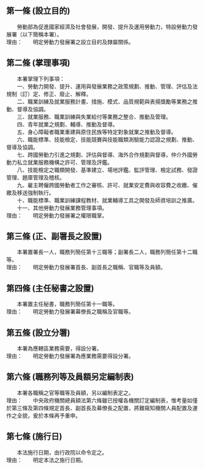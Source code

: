 第一條 (設立目的)
-----------------
　　勞動部為促進國家經濟及社會發展，開發、提升及運用勞動力，特設勞動力發展署（以下簡稱本署）。  
理由：　　明定勞動力發展署之設立目的及隸屬關係。

第二條 (掌理事項)
-----------------
　　本署掌理下列事項：  
　　一、勞動力開發、提升、運用與發展業務之政策規劃、推動、管理、評估及法規制（訂）定、修正、廢止、解釋。  
　　二、職業訓練及就業服務計畫、措施、模式、品質規範與表揚獎勵等業務之推動、督導及協調。  
　　三、就業服務、職業訓練與失業給付等業務之整合、推動及管理。  
　　四、青年就業之規劃、輔導、推動及督導。  
　　五、身心障礙者職業重建與原住民族等特定對象就業之推動及督導。  
　　六、職能標準、技能檢定、技能競賽與技能職類測驗能力認證之規劃、推動、督導及協調。  
　　七、跨國勞動力引進之規劃、評估與督導、海外合作規劃與督導，仲介外國勞動力私立就業服務機構之許可、管理及評鑑。  
　　八、技能檢定之職類開發、基準建立、場地評鑑、監評管理、檢定試務、發證管理、題庫管理及稽核。  
　　九、雇主聘僱跨國勞動者工作之審核、許可、就業安定費與收容費之收繳、催繳及移送強制執行。  
　　十、職能標準、職業訓練課程教材、就業輔導工具之開發及師資培訓之推廣。  
　　十一、其他勞動力發展業務管理事項。  
理由：　　明定勞動力發展署之權限職掌。

第三條 (正、副署長之設置)
-------------------------
　　本署置署長一人，職務列簡任第十三職等；副署長二人，職務列簡任第十二職等。  
理由：　　明定勞動力發展署首長、副首長之職稱、官職等及員額。

第四條 (主任秘書之設置)
-----------------------
　　本署置主任秘書，職務列簡任第十一職等。  
理由：　　明定勞動力發展署幕僚長之職稱及官職等。

第五條 (設立分署)
-----------------
　　本署為應轄區業務需要，得設分署。  
理由：　　明定勞動力發展署為應業務需要得設分署。

第六條 (職務列等及員額另定編制表)
---------------------------------
　　本署各職稱之官等職等及員額，另以編制表定之。  
理由：　　中央政府機關總員額法第六條雖已授權各機關訂定編制表，惟考量如僅於第三條及第四條規定首長、副首長及幕僚長之配置，將難窺知機關人員配置及運作之全貌，爰於本條再予重申。

第七條 (施行日)
---------------
　　本法施行日期，由行政院以命令定之。  
理由：　　明定本法之施行日期。